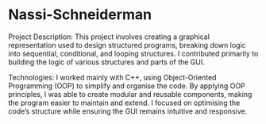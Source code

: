 # Nassi-Schneiderman
 
Project Description: This project involves creating a graphical representation used to design structured programs, breaking down logic into sequential, conditional, and looping structures. I contributed primarily to building the logic of various structures and parts of the GUI.

Technologies: I worked mainly with C++, using Object-Oriented Programming (OOP) to simplify and organise the code. By applying OOP principles, I was able to create modular and reusable components, making the program easier to maintain and extend. I focused on optimising the code’s structure while ensuring the GUI remains intuitive and responsive.
